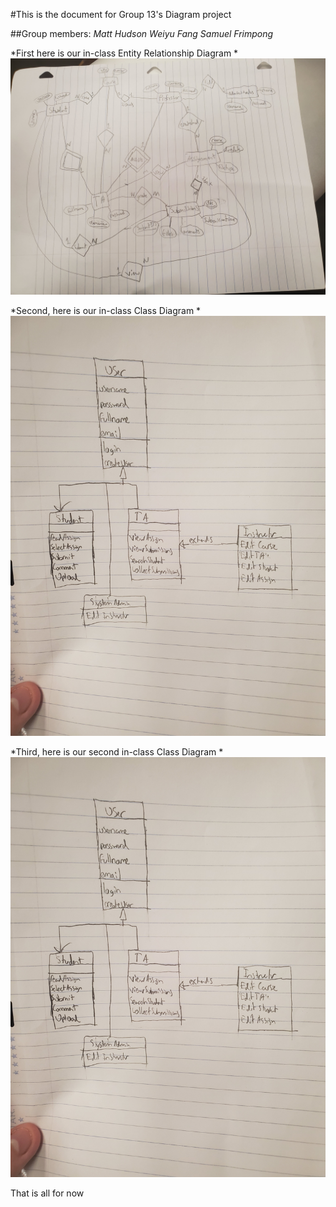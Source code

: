 #This is the document for Group 13's Diagram project

##Group members:
*Matt Hudson*
*Weiyu Fang*
*Samuel Frimpong*

*First here is our in-class Entity Relationship Diagram
	*![Entity Relationship](/assignmentThree/entityRelationship.jpg)

*Second, here is our in-class Class Diagram
	*![Class Diagram](/assignmentThree/classdiagram.jpg)

*Third, here is our second in-class Class Diagram
	*![Class Diagram - One](/assignmentThree/classdiagram_one.jpg)

That is all for now
